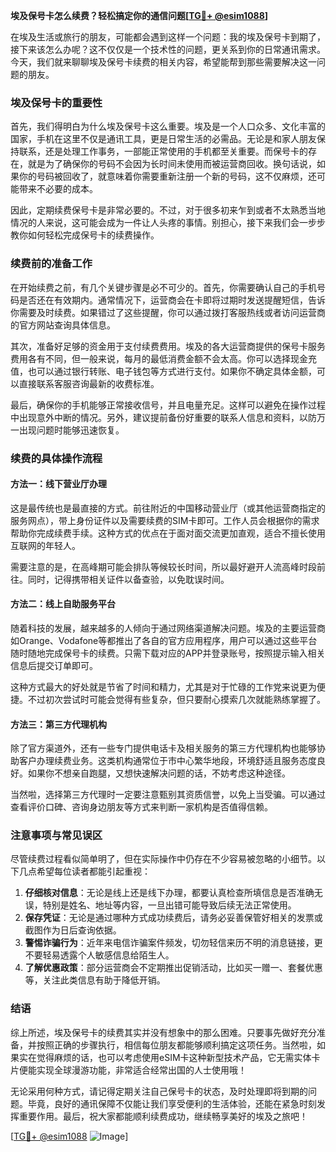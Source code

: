 **埃及保号卡怎么续费？轻松搞定你的通信问题[[TG💪+ @esim1088](https://t.me/s/esim1088)]**

在埃及生活或旅行的朋友，可能都会遇到这样一个问题：我的埃及保号卡到期了，接下来该怎么办呢？这不仅仅是一个技术性的问题，更关系到你的日常通讯需求。今天，我们就来聊聊埃及保号卡续费的相关内容，希望能帮到那些需要解决这一问题的朋友。

### 埃及保号卡的重要性

首先，我们得明白为什么埃及保号卡这么重要。埃及是一个人口众多、文化丰富的国家，手机在这里不仅是通讯工具，更是日常生活的必需品。无论是和家人朋友保持联系，还是处理工作事务，一部能正常使用的手机都至关重要。而保号卡的存在，就是为了确保你的号码不会因为长时间未使用而被运营商回收。换句话说，如果你的号码被回收了，就意味着你需要重新注册一个新的号码，这不仅麻烦，还可能带来不必要的成本。

因此，定期续费保号卡是非常必要的。不过，对于很多初来乍到或者不太熟悉当地情况的人来说，这可能会成为一件让人头疼的事情。别担心，接下来我们会一步步教你如何轻松完成保号卡的续费操作。

### 续费前的准备工作

在开始续费之前，有几个关键步骤是必不可少的。首先，你需要确认自己的手机号码是否还在有效期内。通常情况下，运营商会在卡即将过期时发送提醒短信，告诉你需要及时续费。如果错过了这些提醒，你可以通过拨打客服热线或者访问运营商的官方网站查询具体信息。

其次，准备好足够的资金用于支付续费费用。埃及的各大运营商提供的保号卡服务费用各有不同，但一般来说，每月的最低消费金额不会太高。你可以选择现金充值，也可以通过银行转账、电子钱包等方式进行支付。如果你不确定具体金额，可以直接联系客服咨询最新的收费标准。

最后，确保你的手机能够正常接收信号，并且电量充足。这样可以避免在操作过程中出现意外中断的情况。另外，建议提前备份好重要的联系人信息和资料，以防万一出现问题时能够迅速恢复。

### 续费的具体操作流程

#### 方法一：线下营业厅办理

这是最传统也是最直接的方式。前往附近的中国移动营业厅（或其他运营商指定的服务网点），带上身份证件以及需要续费的SIM卡即可。工作人员会根据你的需求帮助你完成续费手续。这种方式的优点在于面对面交流更加直观，适合不擅长使用互联网的年轻人。

需要注意的是，在高峰期可能会排队等候较长时间，所以最好避开人流高峰时段前往。同时，记得携带相关证件以备查验，以免耽误时间。

#### 方法二：线上自助服务平台

随着科技的发展，越来越多的人倾向于通过网络渠道解决问题。埃及的主要运营商如Orange、Vodafone等都推出了各自的官方应用程序，用户可以通过这些平台随时随地完成保号卡的续费。只需下载对应的APP并登录账号，按照提示输入相关信息后提交订单即可。

这种方式最大的好处就是节省了时间和精力，尤其是对于忙碌的工作党来说更为便捷。不过初次尝试时可能会觉得有些复杂，但只要耐心摸索几次就能熟练掌握了。

#### 方法三：第三方代理机构

除了官方渠道外，还有一些专门提供电话卡及相关服务的第三方代理机构也能够协助客户办理续费业务。这类机构通常位于市中心繁华地段，环境舒适且服务态度良好。如果你不想亲自跑腿，又想快速解决问题的话，不妨考虑这种途径。

当然啦，选择第三方代理时一定要注意甄别其资质信誉，以免上当受骗。可以通过查看评价口碑、咨询身边朋友等方式来判断一家机构是否值得信赖。

### 注意事项与常见误区

尽管续费过程看似简单明了，但在实际操作中仍存在不少容易被忽略的小细节。以下几点希望每位读者都能引起重视：

1. **仔细核对信息**：无论是线上还是线下办理，都要认真检查所填信息是否准确无误，特别是姓名、地址等内容，一旦出错可能导致后续无法正常使用。
2. **保存凭证**：无论是通过哪种方式成功续费后，请务必妥善保管好相关的发票或截图作为日后查询依据。
3. **警惕诈骗行为**：近年来电信诈骗案件频发，切勿轻信来历不明的消息链接，更不要轻易透露个人敏感信息给陌生人。
4. **了解优惠政策**：部分运营商会不定期推出促销活动，比如买一赠一、套餐优惠等，关注此类信息有助于降低开销。

### 结语

综上所述，埃及保号卡的续费其实并没有想象中的那么困难。只要事先做好充分准备，并按照正确的步骤执行，相信每位朋友都能够顺利搞定这项任务。当然啦，如果实在觉得麻烦的话，也可以考虑使用eSIM卡这种新型技术产品，它无需实体卡片便能实现全球漫游功能，非常适合经常出国的人士使用哦！

无论采用何种方式，请记得定期关注自己保号卡的状态，及时处理即将到期的问题。毕竟，良好的通讯保障不仅能让我们享受便利的生活体验，还能在紧急时刻发挥重要作用。最后，祝大家都能顺利续费成功，继续畅享美好的埃及之旅吧！

[[TG💪+ @esim1088](https://t.me/s/esim1088) ![Image](https://i.postimg.cc/4NQfJmqS/Snipaste-2025-05-13-00-14-12.png)]